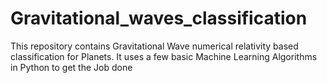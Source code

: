 # Gravitational_waves_classification
This repository contains Gravitational Wave numerical relativity based classification for Planets. It uses a few basic Machine Learning Algorithms in Python to get the Job done 
